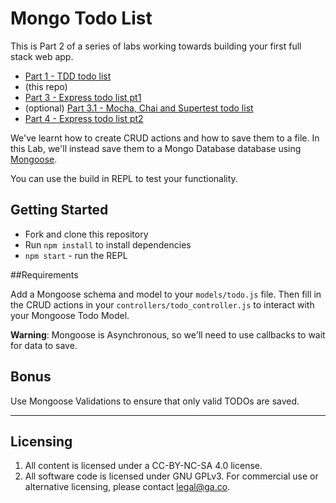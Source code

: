# Mongo Todo List

This is Part 2 of a series of labs working towards building your first full stack web app. 

- [Part 1 - TDD todo list](https://github.com/wdi-sg/tdd-todo-list)
- (this repo)
- [Part 3 - Express todo list pt1](https://github.com/wdi-sg/express-todo-list-pt1)
- (optional) [Part 3.1 - Mocha, Chai and Supertest todo list](https://github.com/wdi-sg/mocha-todo-list)
- [Part 4 - Express todo list pt2](https://github.com/wdi-sg/express-todo-list-pt2)

We've learnt how to create CRUD actions and how to save them to a file. In this Lab, we'll instead save them to a Mongo Database database using [Mongoose](https://jeremiahalex.gitbooks.io/wdi-sg/content/05-express/express-mongoose/readme.html).

You can use the build in REPL to test your functionality.

## Getting Started

* Fork and clone this repository
* Run `npm install` to install dependencies
* `npm start` - run the REPL

##Requirements

Add a Mongoose schema and model to your `models/todo.js` file. Then fill in the CRUD actions in your `controllers/todo_controller.js` to interact with your Mongoose Todo Model.

__Warning__: Mongoose is Asynchronous, so we'll need to use callbacks to wait for data to save.

## Bonus

Use Mongoose Validations to ensure that only valid TODOs are saved.

---

## Licensing
1. All content is licensed under a CC-BY-NC-SA 4.0 license.
2. All software code is licensed under GNU GPLv3. For commercial use or alternative licensing, please contact legal@ga.co.
